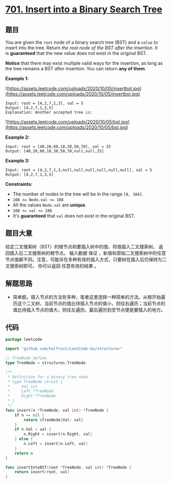 # [701. Insert into a Binary Search Tree](https://leetcode.com/problems/insert-into-a-binary-search-tree/)


## 题目

You are given the `root` node of a binary search tree (BST) and a `value` to insert into the tree. Return *the root node of the BST after the insertion*. It is **guaranteed** that the new value does not exist in the original BST.

**Notice** that there may exist multiple valid ways for the insertion, as long as the tree remains a BST after insertion. You can return **any of them**.

**Example 1:**

![https://assets.leetcode.com/uploads/2020/10/05/insertbst.jpg](https://assets.leetcode.com/uploads/2020/10/05/insertbst.jpg)

```
Input: root = [4,2,7,1,3], val = 5
Output: [4,2,7,1,3,5]
Explanation: Another accepted tree is:

```

![https://assets.leetcode.com/uploads/2020/10/05/bst.jpg](https://assets.leetcode.com/uploads/2020/10/05/bst.jpg)

**Example 2:**

```
Input: root = [40,20,60,10,30,50,70], val = 25
Output: [40,20,60,10,30,50,70,null,null,25]

```

**Example 3:**

```
Input: root = [4,2,7,1,3,null,null,null,null,null,null], val = 5
Output: [4,2,7,1,3,5]

```

**Constraints:**

- The number of nodes in the tree will be in the range `[0, 104]`.
- `108 <= Node.val <= 108`
- All the values `Node.val` are **unique**.
- `108 <= val <= 108`
- It's **guaranteed** that `val` does not exist in the original BST.

## 题目大意

给定二叉搜索树（BST）的根节点和要插入树中的值，将值插入二叉搜索树。 返回插入后二叉搜索树的根节点。 输入数据 保证 ，新值和原始二叉搜索树中的任意节点值都不同。注意，可能存在多种有效的插入方式，只要树在插入后仍保持为二叉搜索树即可。 你可以返回 任意有效的结果 。

## 解题思路

- 简单题。插入节点的方法有多种，笔者这里选择一种简单的方法。从根开始遍历这个二叉树，当前节点的值比待插入节点的值小，则往右遍历；当前节点的值比待插入节点的值大，则往左遍历。最后遍历到空节点便是要插入的地方。

## 代码

```go
package leetcode

import "github.com/halfrost/LeetCode-Go/structures"

// TreeNode define
type TreeNode = structures.TreeNode

/**
 * Definition for a binary tree node.
 * type TreeNode struct {
 *     Val int
 *     Left *TreeNode
 *     Right *TreeNode
 * }
 */
func insert(n *TreeNode, val int) *TreeNode {
	if n == nil {
		return &TreeNode{Val: val}
	}
	if n.Val < val {
		n.Right = insert(n.Right, val)
	} else {
		n.Left = insert(n.Left, val)
	}
	return n
}

func insertIntoBST(root *TreeNode, val int) *TreeNode {
	return insert(root, val)
}
```